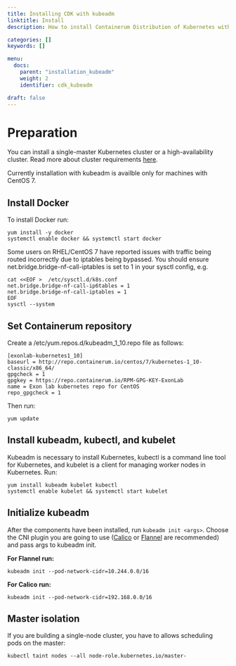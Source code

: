 ```yaml
---
title: Installing CDK with kubeadm
linktitle: Install
description: How to install Containerum Distribution of Kubernetes with kubeadm

categories: []
keywords: []

menu:
  docs:
    parent: "installation_kubeadm"
    weight: 2
    identifier: cdk_kubeadm

draft: false
---
```


# Preparation
You can install a single-master Kubernetes cluster or a high-availability cluster. Read more about cluster requirements [here](/installation/prerequirements).

Currently installation with kubeadm is availble only for machines with CentOS 7.

## Install Docker
To install Docker run:

```
yum install -y docker
systemctl enable docker && systemctl start docker
```

Some users on RHEL/CentOS 7 have reported issues with traffic being routed incorrectly due to iptables being bypassed. You should ensure net.bridge.bridge-nf-call-iptables is set to 1 in your sysctl config, e.g.
```
cat <<EOF >  /etc/sysctl.d/k8s.conf
net.bridge.bridge-nf-call-ip6tables = 1
net.bridge.bridge-nf-call-iptables = 1
EOF
sysctl --system
```

## Set Containerum repository
Create a /etc/yum.repos.d/kubeadm_1_10.repo file as follows:

```
[exonlab-kubernetes1_10]
baseurl = http://repo.containerum.io/centos/7/kubernetes-1_10-classic/x86_64/
gpgcheck = 1
gpgkey = https://repo.containerum.io/RPM-GPG-KEY-ExonLab
name = Exon lab kubernetes repo for CentOS
repo_gpgcheck = 1
```

Then run:
```
yum update
```

## Install kubeadm, kubectl, and kubelet

Kubeadm is necessary to install Kubernetes, kubectl is a command line tool for Kubernetes, and kubelet is a client for managing worker nodes in Kubernetes. Run:

```
yum install kubeadm kubelet kubectl
systemctl enable kubelet && systemctl start kubelet
```

## Initialize kubeadm
After the components have been installed, run `kubeadm init <args>`.
Choose the CNI plugin you are going to use ([Calico](/plugins/calico) or [Flannel](/plugins/flannel) are recommended) and pass args to kubeadm init.

**For Flannel run:**
```
kubeadm init --pod-network-cidr=10.244.0.0/16
```

**For Calico run:**
```
kubeadm init --pod-network-cidr=192.168.0.0/16
```
## Master isolation
If you are building a single-node cluster, you have to allows scheduling pods on the master:

```
kubectl taint nodes --all node-role.kubernetes.io/master-
```
